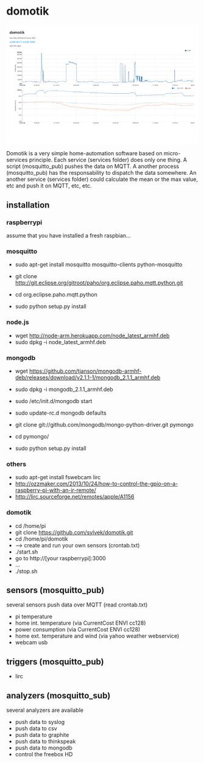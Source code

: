 # domotik

![screenshot](extras/screenshot.png)

Domotik is a very simple home-automation software based on micro-services principle.
Each service (services folder) does only one thing. A script (mosquitto_pub) pushes the data on MQTT.
A another process (mosquitto_pub) has the responsability to dispatch the data somewhere.
An another service (services folder) could calculate the mean or the max value, etc and push it on MQTT, etc, etc.

## installation
### raspberrypi
assume that you have installed a fresh raspbian…

### mosquitto
- sudo apt-get install mosquitto mosquitto-clients python-mosquitto

- git clone http://git.eclipse.org/gitroot/paho/org.eclipse.paho.mqtt.python.git
- cd org.eclipse.paho.mqtt.python
- sudo python setup.py install

### node.js
- wget http://node-arm.herokuapp.com/node_latest_armhf.deb
- sudo dpkg -i node_latest_armhf.deb

### mongodb
- wget https://github.com/tjanson/mongodb-armhf-deb/releases/download/v2.1.1-1/mongodb_2.1.1_armhf.deb
- sudo dpkg -i mongodb_2.1.1_armhf.deb
- sudo /etc/init.d/mongodb start
- sudo update-rc.d mongodb defaults

- git clone git://github.com/mongodb/mongo-python-driver.git pymongo
- cd pymongo/
- sudo python setup.py install

### others
- sudo apt-get install fswebcam lirc
- http://ozzmaker.com/2013/10/24/how-to-control-the-gpio-on-a-raspberry-pi-with-an-ir-remote/
- http://lirc.sourceforge.net/remotes/apple/A1156

### domotik
- cd /home/pi
- git clone https://github.com/sylvek/domotik.git
- cd /home/pi/domotik
- --> create and run your own sensors (crontab.txt)
- ./start.sh
- go to http://[your raspberrypi]:3000
- ...
- ./stop.sh

## sensors (mosquitto_pub)
several sensors push data over MQTT (read crontab.txt)
- pi temperature
- home int. temperature (via CurrentCost ENVI cc128)
- power consumption (via CurrentCost ENVI cc128)
- home ext. temperature and wind (via yahoo weather webservice)
- webcam usb

## triggers (mosquitto_pub)
- lirc

## analyzers (mosquitto_sub)
several analyzers are available
- push data to syslog
- push data to csv
- push data to graphite
- push data to thinkspeak
- push data to mongodb
- control the freebox HD
